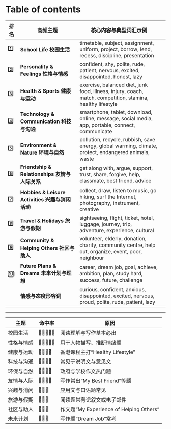 # Table of contents

| 排名  | 高频主题                                     | 核心内容与典型词汇示例                                                                                                |     |
| --- | ---------------------------------------- | ---------------------------------------------------------------------------------------------------------- | --- |
| 1️⃣ | **School Life 校园生活**                     | timetable, subject, assignment, uniform, project, borrow, lend, recess, discipline, presentation           |     |
| 2️⃣ | **Personality & Feelings 性格与情感**         | confident, shy, polite, rude, patient, nervous, excited, disappointed, honest, lazy                        |     |
| 3️⃣ | **Health & Sports 健康与运动**                | exercise, balanced diet, junk food, illness, injury, coach, match, competition, stamina, healthy lifestyle |     |
| 4️⃣ | **Technology & Communication 科技与沟通**     | smartphone, tablet, download, online, message, social media, app, portable, connect, communicate           |     |
| 5️⃣ | **Environment & Nature 环境与自然**           | pollution, recycle, rubbish, save energy, global warming, climate, protect, endangered animals, waste      |     |
| 6️⃣ | **Friendship & Relationships 友情与人际关系**   | get along with, argue, support, trust, share, forgive, help, classmate, best friend, advice                |     |
| 7️⃣ | **Hobbies & Leisure Activities 兴趣与消闲活动** | collect, draw, listen to music, go hiking, surf the Internet, photography, instrument, creative            |     |
| 8️⃣ | **Travel & Holidays 旅游与假期**              | sightseeing, flight, ticket, hotel, luggage, journey, trip, adventure, experience, cultural                |     |
| 9️⃣ | **Community & Helping Others 社区与助人**     | volunteer, elderly, donation, charity, community centre, help out, organize, event, poor, neighbour        |     |
| 🔟  | **Future Plans & Dreams 未来计划与理想**        | career, dream job, goal, achieve, ambition, plan, study hard, success, future, challenge                   |     |
|     | **情感与态度形容词**                             | curious, confident, anxious, disappointed, excited, nervous, proud, polite, rude, patient, lazy            |     |

---

| 主题    | 命中率        | 原因                                   |
| ----- | ---------- | ------------------------------------ |
| 校园生活  | 🌟🌟🌟🌟🌟 | 阅读理解与写作基本必出                          |
| 性格与情感 | 🌟🌟🌟🌟🌟 | 用于人物描写、推断情绪题                         |
| 健康与运动 | 🌟🌟🌟🌟   | 香港课程主打“Healthy Lifestyle”            |
| 科技与沟通 | 🌟🌟🌟🌟   | 常见于说明文与意见文                           |
| 环保与自然 | 🌟🌟🌟🌟   | 政府与学校作文热门题                           |
| 友情与人际 | 🌟🌟🌟🌟   | 写作常出“My Best Friend”等题               |
| 兴趣与消闲 | 🌟🌟🌟     | 应用文与口语题常见                            |
| 旅游与假期 | 🌟🌟🌟     | 阅读题常有记叙文或电子邮件                        |
| 社区与助人 | 🌟🌟🌟     | 作文题“My Experience of Helping Others” |
| 未来计划  | 🌟🌟🌟     | 写作题“Dream Job”常考                     |
